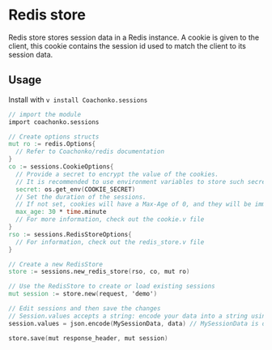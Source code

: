 # Redis store

Redis store stores session data in a Redis instance. A cookie is given to the client, this cookie contains 
the session id used to match the client to its session data.

## Usage

Install with `v install Coachonko.sessions`

```V
// import the module
import coachonko.sessions

// Create options structs
mut ro := redis.Options{
  // Refer to Coachonko/redis documentation
}
co := sessions.CookieOptions{
  // Provide a secret to encrypt the value of the cookies.
  // It is recommended to use environment variables to store such secrets.
  secret: os.get_env(COOKIE_SECRET)
  // Set the duration of the sessions.
  // If not set, cookies will have a Max-Age of 0, and they will be immediately deleted by the client.
  max_age: 30 * time.minute
  // For more information, check out the cookie.v file
}
rso := sessions.RedisStoreOptions{
  // For information, check out the redis_store.v file
}

// Create a new RedisStore
store := sessions.new_redis_store(rso, co, mut ro)

// Use the RedisStore to create or load existing sessions
mut session := store.new(request, 'demo')

// Edit sessions and then save the changes
// Session.values accepts a string: encode your data into a string using, for example, json.
session.values = json.encode(MySessionData, data) // MySessionData is defined by you, the user.

store.save(mut response_header, mut session)
```
